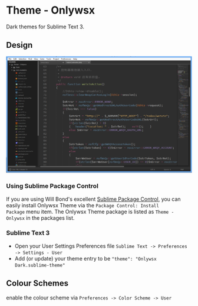 # Theme - Onlywsx

Dark themes for Sublime Text 3.

## Design

![Dark Theme](https://raw.githubusercontent.com/onlywsx/Theme---Onlywsx/master/screenshots/20160812134546.png)


### Using Sublime Package Control

If you are using Will Bond's excellent [Sublime Package Control](http://wbond.net/sublime_packages/package_control), you can easily install Onlywsx Theme via the `Package Control: Install Package` menu item. The Onlywsx Theme package is listed as `Theme - Onlywsx` in the packages list.

### Sublime Text 3

- Open your User Settings Preferences file `Sublime Text -> Preferences -> Settings - User`
- Add (or update) your theme entry to be `"theme": "Onlywsx Dark.sublime-theme"`

## Colour Schemes

enable the colour scheme via `Preferences -> Color Scheme -> User`
